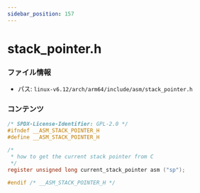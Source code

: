 ```yaml
---
sidebar_position: 157
---
```

# stack_pointer.h

### ファイル情報

- パス: `linux-v6.12/arch/arm64/include/asm/stack_pointer.h`

### コンテンツ

```h
/* SPDX-License-Identifier: GPL-2.0 */
#ifndef __ASM_STACK_POINTER_H
#define __ASM_STACK_POINTER_H

/*
 * how to get the current stack pointer from C
 */
register unsigned long current_stack_pointer asm ("sp");

#endif /* __ASM_STACK_POINTER_H */

```
